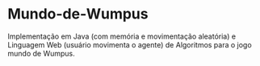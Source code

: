 # Mundo-de-Wumpus
Implementação em Java (com memória e movimentação aleatória) e Linguagem Web (usuário movimenta o agente) de Algoritmos para o jogo mundo de Wumpus.
